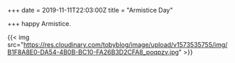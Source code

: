 +++
date = 2019-11-11T22:03:00Z
title = "Armistice Day"

+++
happy Armistice.

{{< img src="https://res.cloudinary.com/tobyblog/image/upload/v1573535755/img/B1F8A8E0-DA54-4B0B-BC10-FA26B3D2CFA8_poqpzv.jpg" >}}